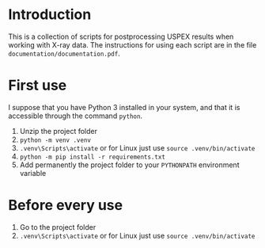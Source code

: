 # Introduction 
This is a collection of scripts for postprocessing USPEX results when working with X-ray data.
The instructions for using each script are in the file `documentation/documentation.pdf`.

# First use
I suppose that you have Python 3 installed in your system, and that it is accessible through the command `python`.
1.  Unzip the project folder
2.  `python -m venv .venv`
3.  `.venv\Scripts\activate` or for Linux just use `source .venv/bin/activate`
4.  `python -m pip install -r requirements.txt`
5.  Add permanently the project folder to your `PYTHONPATH` environment variable

# Before every use
1.  Go to the project folder
2.  `.venv\Scripts\activate` or for Linux just use `source .venv/bin/activate`
